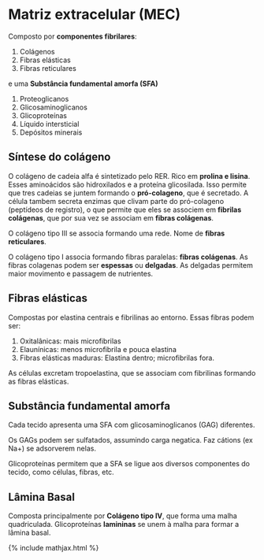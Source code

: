 # Matriz extracelular (MEC)

Composto por **componentes fibrilares**:

1. Colágenos
2. Fibras elásticas
3. Fibras reticulares

e uma **Substância fundamental amorfa (SFA)**

1. Proteoglicanos
2. Glicosaminoglicanos
3. Glicoproteínas
4. Líquido intersticial
5. Depósitos minerais

## Síntese do colágeno

O colágeno de cadeia alfa é sintetizado pelo RER. Rico em **prolina e lisina**. Esses aminoácidos são hidroxilados e a proteína glicosilada. Isso permite que tres cadeias se juntem formando o **pró-colageno**, que é secretado. A célula tambem secreta enzimas que clivam parte do pró-colageno (peptídeos de registro), o que permite que eles se associem em **fibrilas colágenas**, que por sua vez se associam em **fibras colágenas**.

O colágeno tipo III se associa formando uma rede. Nome de **fibras reticulares**.

O colágeno tipo I associa formando fibras paralelas: **fibras colágenas**.  As fibras colagenas podem ser **espessas** ou **delgadas**. As delgadas permitem maior movimento e passagem de nutrientes.

## Fibras elásticas

Compostas por elastina centrais e fibrilinas ao entorno. Essas fibras podem ser:

1. Oxitalânicas: mais microfibrilas
2. Elaunínicas: menos microfibrila e pouca elastina
3. Fibras elásticas maduras: Elastina dentro; microfibrilas fora.

As células excretam tropoelastina, que se associam com fibrilinas formando as fibras elásticas.

## Substância fundamental amorfa

Cada tecido apresenta uma SFA com glicosaminoglicanos (GAG) diferentes. 

Os GAGs podem ser sulfatados, assumindo carga negatica. Faz cátions (ex Na+) se  adsorverem nelas.

Glicoproteínas permitem que a SFA se ligue aos diversos componentes do tecido, como células, fibras, etc. 

## Lâmina Basal

Composta principalmente por **Colágeno tipo IV**, que forma uma malha quadriculada. Glicoproteínas **lamininas** se unem à malha para formar a lâmina basal.

{% include mathjax.html %}